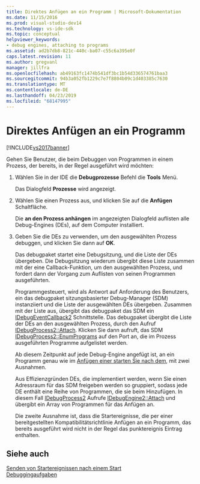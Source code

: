 ```yaml
---
title: Direktes Anfügen an ein Programm | Microsoft-Dokumentation
ms.date: 11/15/2016
ms.prod: visual-studio-dev14
ms.technology: vs-ide-sdk
ms.topic: conceptual
helpviewer_keywords:
- debug engines, attaching to programs
ms.assetid: ad2b7db8-821c-440c-ba07-c55c6a395e0f
caps.latest.revision: 11
ms.author: gregvanl
manager: jillfra
ms.openlocfilehash: ab49163fc1474b541df3bc1b54d336574761baa3
ms.sourcegitcommit: 94b3a052fb1229c7e7f8804b09c1d403385c7630
ms.translationtype: MT
ms.contentlocale: de-DE
ms.lasthandoff: 04/23/2019
ms.locfileid: "68147995"
---
```

# <a name="attaching-directly-to-a-program"></a>Direktes Anfügen an ein Programm
[!INCLUDE[vs2017banner](../../includes/vs2017banner.md)]

Gehen Sie Benutzer, die beim Debuggen von Programmen in einem Prozess, der bereits, in der Regel ausgeführt wird möchten:  
  
1. Wählen Sie in der IDE die **Debugprozesse** Befehl die **Tools** Menü.  
  
    Das Dialogfeld **Prozesse** wird angezeigt.  
  
2. Wählen Sie einen Prozess aus, und klicken Sie auf die **Anfügen** Schaltfläche.  
  
    Die **an den Prozess anhängen** im angezeigten Dialogfeld auflisten alle Debug-Engines (DEs), auf dem Computer installiert.  
  
3. Geben Sie die DEs zu verwenden, um den ausgewählten Prozess debuggen, und klicken Sie dann auf **OK**.  
  
   Das debugpaket startet eine Debugsitzung, und die Liste der DEs übergeben. Die Debugsitzung wiederum übergibt diese Liste zusammen mit der eine Callback-Funktion, um den ausgewählten Prozess, und fordert dann der Vorgang zum Auflisten von seinen Programmen ausgeführten.  
  
   Programmgesteuert, wird als Antwort auf Anforderung des Benutzers, ein das debugpaket sitzungsbasierter Debug-Manager (SDM) instanziiert und die Liste der ausgewählten DEs übergeben. Zusammen mit der Liste aus, übergibt das debugpaket das SDM ein [IDebugEventCallback2](../../extensibility/debugger/reference/idebugeventcallback2.md) Schnittstelle. Das debugpaket übergibt die Liste der DEs an den ausgewählten Prozess, durch den Aufruf [IDebugProcess2::Attach](../../extensibility/debugger/reference/idebugprocess2-attach.md). Klicken Sie dann aufruft, das SDM [IDebugProcess2::EnumPrograms](../../extensibility/debugger/reference/idebugprocess2-enumprograms.md) auf den Port an, die im Prozess ausgeführten Programme aufgelistet werden.  
  
   Ab diesem Zeitpunkt auf jede Debug-Engine angefügt ist, an ein Programm genau wie im [Anfügen einer starten Sie nach dem](../../extensibility/debugger/attaching-after-a-launch.md), mit zwei Ausnahmen.  
  
   Aus Effizienzgründen DEs, die implementiert werden, wenn Sie einen Adressraum für das SDM freigeben werden so gruppiert, sodass jede DE enthält eine Reihe von Programmen, die sie beim Hinzufügen. In diesem Fall [IDebugProcess2](../../extensibility/debugger/reference/idebugprocess2.md) Aufrufe [IDebugEngine2::Attach](../../extensibility/debugger/reference/idebugengine2-attach.md) und übergibt ein Array von Programmen für das Anfügen an.  
  
   Die zweite Ausnahme ist, dass die Startereignisse, die per einer bereitgestellten Kompatibilitätsrichtlinie Anfügen an ein Programm, das bereits ausgeführt wird nicht in der Regel das punktereignis Eintrag enthalten.  
  
## <a name="see-also"></a>Siehe auch  
 [Senden von Startereignissen nach einem Start](../../extensibility/debugger/sending-startup-events-after-a-launch.md)   
 [Debuggingaufgaben](../../extensibility/debugger/debugging-tasks.md)

